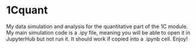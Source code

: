 # 1Cquant
My data simulation and analysis for the quantitative part of the 1C module.
My main simulation code is a .ipy file, meaning you will be able to open it in JupyterHub but not run it. It should work if copied into a .ipynb cell.
Enjoy!

